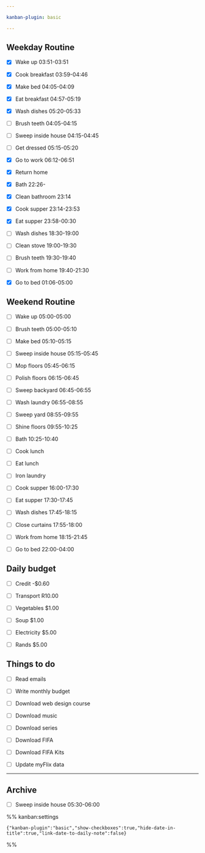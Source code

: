 ```yaml
---

kanban-plugin: basic

---
```


## Weekday Routine

- [x] Wake up 03:51-03:51
- [x] Cook breakfast 03:59-04:46
- [x] Make bed 04:05-04:09
- [x] Eat breakfast 04:57-05:19
- [x] Wash dishes 05:20-05:33
- [ ] Brush teeth 04:05-04:15
- [ ] Sweep inside house 04:15-04:45
- [ ] Get dressed 05:15-05:20
- [x] Go to work 06:12-06:51
- [x] Return home
- [x] Bath 22:26-
- [x] Clean bathroom 23:14
- [x] Cook supper 23:14-23:53
- [x] Eat supper 23:58-00:30
- [ ] Wash dishes 18:30-19:00
- [ ] Clean stove 19:00-19:30
- [ ] Brush teeth 19:30-19:40
- [ ] Work from home 19:40-21:30
- [x] Go to bed 01:06-05:00


## Weekend Routine

- [ ] Wake up 05:00-05:00
- [ ] Brush teeth 05:00-05:10
- [ ] Make bed 05:10-05:15
- [ ] Sweep inside house 05:15-05:45
- [ ] Mop floors 05:45-06:15
- [ ] Polish floors 06:15-06:45
- [ ] Sweep backyard 06:45-06:55
- [ ] Wash laundry 06:55-08:55
- [ ] Sweep yard 08:55-09:55
- [ ] Shine floors 09:55-10:25
- [ ] Bath 10:25-10:40
- [ ] Cook lunch
- [ ] Eat lunch
- [ ] Iron laundry
- [ ] Cook supper 16:00-17:30
- [ ] Eat supper 17:30-17:45
- [ ] Wash dishes 17:45-18:15
- [ ] Close curtains 17:55-18:00
- [ ] Work from home 18:15-21:45
- [ ] Go to bed 22:00-04:00


## Daily budget

- [ ] Credit -$0.60
- [ ] Transport R10.00
- [ ] Vegetables $1.00
- [ ] Soup $1.00
- [ ] Electricity $5.00
- [ ] Rands $5.00


## Things to do

- [ ] Read emails
- [ ] Write monthly budget
- [ ] Download web design course
- [ ] Download music
- [ ] Download series
- [ ] Download FIFA
- [ ] Download FIFA Kits
- [ ] Update myFlix data


***

## Archive

- [ ] Sweep inside house 05:30-06:00

%% kanban:settings
```
{"kanban-plugin":"basic","show-checkboxes":true,"hide-date-in-title":true,"link-date-to-daily-note":false}
```
%%